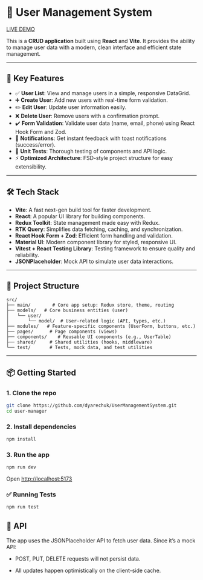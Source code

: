 # 👥 User Management System

[LIVE DEMO]()

This is a **CRUD application** built using **React** and **Vite**. It provides the ability to manage user data with a modern, clean interface and efficient state management.

---

## 🌟 Key Features

- ✅ **User List**: View and manage users in a simple, responsive DataGrid.
- ➕ **Create User**: Add new users with real-time form validation.
- ✏️ **Edit User**: Update user information easily.
- ❌ **Delete User**: Remove users with a confirmation prompt.
- ✔️ **Form Validation**: Validate user data (name, email, phone) using React Hook Form and Zod.
- 🎯 **Notifications**: Get instant feedback with toast notifications (success/error).
- 🔬 **Unit Tests**: Thorough testing of components and API logic.
- ⚡ **Optimized Architecture**: FSD-style project structure for easy extensibility.

---

## 🛠️ Tech Stack

- **Vite**: A fast next-gen build tool for faster development.
- **React**: A popular UI library for building components.
- **Redux Toolkit**: State management made easy with Redux.
- **RTK Query**: Simplifies data fetching, caching, and synchronization.
- **React Hook Form + Zod**: Efficient form handling and validation.
- **Material UI**: Modern component library for styled, responsive UI.
- **Vitest + React Testing Library**: Testing framework to ensure quality and reliability.
- **JSONPlaceholder**: Mock API to simulate user data interactions.

---

## 🌳 Project Structure

```
src/
├── main/        # Core app setup: Redux store, theme, routing
├── models/   # Core business entities (user)
│   └── user/
│       └── model/  # User-related logic (API, types, etc.)
├── modules/   # Feature-specific components (UserForm, buttons, etc.)
├── pages/      # Page components (views)
├── components/    # Reusable UI components (e.g., UserTable)
├── shared/     # Shared utilities (hooks, middleware)
└── test/       # Tests, mock data, and test utilities
```

---

## 📦 Getting Started

### 1. Clone the repo

```bash
git clone https://github.com/dyarechuk/UserManagementSystem.git
cd user-manager
```

### 2. Install dependencies

```bash
npm install
```

### 3. Run the app

```bash
npm run dev
```

Open [http://localhost:5173](http://localhost:5173)

### ✅ Running Tests

```bash
npm run test
```

## 📡 API
The app uses the JSONPlaceholder API to fetch user data. Since it’s a mock API:

- POST, PUT, DELETE requests will not persist data.

- All updates happen optimistically on the client-side cache.